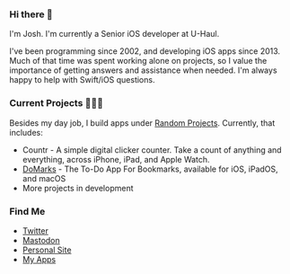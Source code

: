 ### Hi there 👋

I'm Josh. I'm currently a Senior iOS developer at U-Haul. 

I've been programming since 2002, and developing iOS apps since 2013. Much of that time was spent working alone on projects, so I value the importance of getting answers and assistance when needed. I'm always happy to help with Swift/iOS questions.

### Current Projects 👨🏻‍💻

Besides my day job, I build apps under [Random Projects](http://www.random-projects.com). Currently, that includes:

* Countr - A simple digital clicker counter. Take a count of anything and everything, across iPhone, iPad, and Apple Watch.
* [DoMarks](https://www.domarks.app) - The To-Do App For Bookmarks, available for iOS, iPadOS, and macOS
* More projects in development

### Find Me
 * [Twitter](https://twitter.com/JoshHrach)
 * [Mastodon](https://iosdev.space/@JoshHrach)
 * [Personal Site](http://www.joshspadd.com)
 * [My Apps](http://www.random-projects.com)

<!--
**JoshHrach/JoshHrach** is a ✨ _special_ ✨ repository because its `README.md` (this file) appears on your GitHub profile.

Here are some ideas to get you started:

- 🔭 I’m currently working on ...
- 🌱 I’m currently learning ...
- 👯 I’m looking to collaborate on ...
- 🤔 I’m looking for help with ...
- 💬 Ask me about ...
- 📫 How to reach me: ...
- 😄 Pronouns: ...
- ⚡ Fun fact: ...
-->
